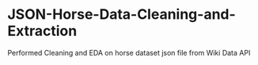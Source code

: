 # JSON-Horse-Data-Cleaning-and-Extraction
 Performed Cleaning and EDA on horse dataset json file from Wiki Data API
